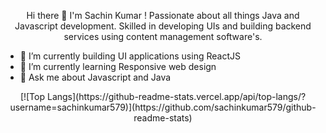 <p align="center"> Hi there 👋 I'm Sachin Kumar ! Passionate about all things Java and Javascript development. 
Skilled in developing UIs and building backend services using content management software's. </p> 

- 🔭 I’m currently building UI applications using ReactJS
- 🌱 I’m currently learning Responsive web design
- &#128102; Ask me about Javascript and Java

<p align="center">
[![Top Langs](https://github-readme-stats.vercel.app/api/top-langs/?username=sachinkumar579)](https://github.com/sachinkumar579/github-readme-stats)
</p>

